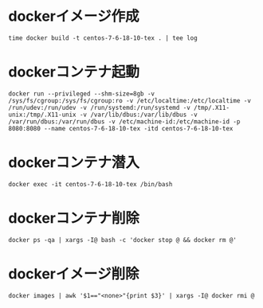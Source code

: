 # dockerイメージ作成
```
time docker build -t centos-7-6-18-10-tex . | tee log
```

# dockerコンテナ起動
```
docker run --privileged --shm-size=8gb -v /sys/fs/cgroup:/sys/fs/cgroup:ro -v /etc/localtime:/etc/localtime -v /run/udev:/run/udev -v /run/systemd:/run/systemd -v /tmp/.X11-unix:/tmp/.X11-unix -v /var/lib/dbus:/var/lib/dbus -v /var/run/dbus:/var/run/dbus -v /etc/machine-id:/etc/machine-id -p 8080:8080 --name centos-7-6-18-10-tex -itd centos-7-6-18-10-tex
```

# dockerコンテナ潜入
```
docker exec -it centos-7-6-18-10-tex /bin/bash
```

# dockerコンテナ削除
```
docker ps -qa | xargs -I@ bash -c 'docker stop @ && docker rm @'
```

# dockerイメージ削除
```
docker images | awk '$1=="<none>"{print $3}' | xargs -I@ docker rmi @
```
